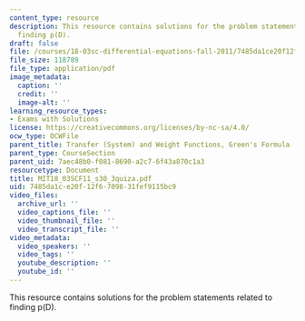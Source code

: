 ```yaml
---
content_type: resource
description: This resource contains solutions for the problem statements related to
  finding p(D).
draft: false
file: /courses/18-03sc-differential-equations-fall-2011/7485da1ce20f12f6709831fef9115bc9_MIT18_03SCF11_s30_3quiza.pdf
file_size: 118789
file_type: application/pdf
image_metadata:
  caption: ''
  credit: ''
  image-alt: ''
learning_resource_types:
- Exams with Solutions
license: https://creativecommons.org/licenses/by-nc-sa/4.0/
ocw_type: OCWFile
parent_title: Transfer (System) and Weight Functions, Green's Formula
parent_type: CourseSection
parent_uid: 7aec48b0-f081-8690-a2c7-6f43a870c1a3
resourcetype: Document
title: MIT18_03SCF11_s30_3quiza.pdf
uid: 7485da1c-e20f-12f6-7098-31fef9115bc9
video_files:
  archive_url: ''
  video_captions_file: ''
  video_thumbnail_file: ''
  video_transcript_file: ''
video_metadata:
  video_speakers: ''
  video_tags: ''
  youtube_description: ''
  youtube_id: ''
---
```

This resource contains solutions for the problem statements related to finding p(D).
